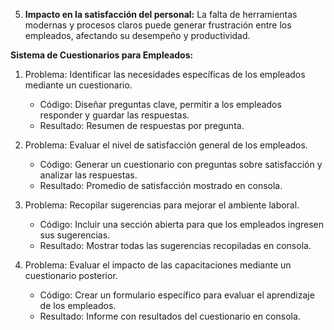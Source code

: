 5. **Impacto en la satisfacción del personal:** La falta de herramientas modernas y procesos claros puede generar frustración entre los empleados, afectando su desempeño y productividad.

**Sistema de Cuestionarios para Empleados:**
1. Problema: Identificar las necesidades específicas de los empleados mediante un cuestionario.
   - Código: Diseñar preguntas clave, permitir a los empleados responder y guardar las respuestas.
   - Resultado: Resumen de respuestas por pregunta.

2. Problema: Evaluar el nivel de satisfacción general de los empleados.
   - Código: Generar un cuestionario con preguntas sobre satisfacción y analizar las respuestas.
   - Resultado: Promedio de satisfacción mostrado en consola.

3. Problema: Recopilar sugerencias para mejorar el ambiente laboral.
   - Código: Incluir una sección abierta para que los empleados ingresen sus sugerencias.
   - Resultado: Mostrar todas las sugerencias recopiladas en consola.

4. Problema: Evaluar el impacto de las capacitaciones mediante un cuestionario posterior.
   - Código: Crear un formulario específico para evaluar el aprendizaje de los empleados.
   - Resultado: Informe con resultados del cuestionario en consola.
